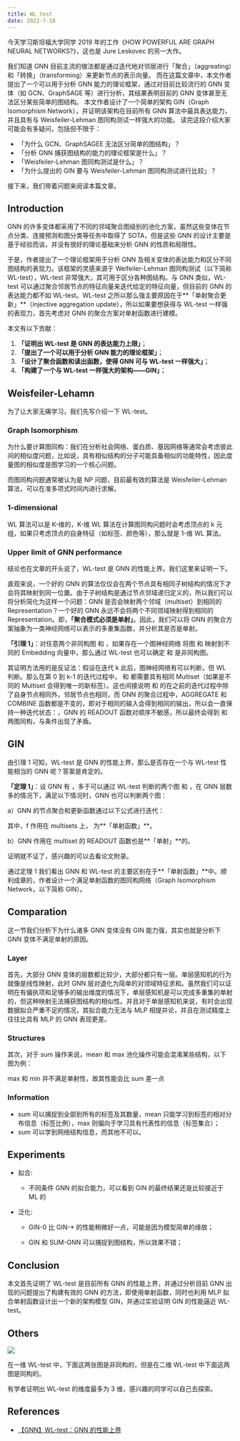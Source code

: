 ```yaml
---
title: WL test
date: 2022-7-18
---
```


今天学习斯坦福大学同学 2019 年的工作《HOW POWERFUL ARE GRAPH NEURAL NETWORKS?》，这也是 Jure Leskovec 的另一大作。

我们知道 GNN 目前主流的做法都是通过迭代地对邻居进行「聚合」（aggreating）和「转换」（transforming）来更新节点的表示向量。
而在这篇文章中，本文作者提出了一个可以用于分析 GNN 能力的理论框架，通过对目前比较流行的 GNN 变体（如 GCN、GraphSAGE 等）进行分析，其结果表明目前的 GNN 变体甚至无法区分某些简单的图结构。
本文作者设计了一个简单的架构 GIN（Graph Isomorphism Network），并证明该架构在目前所有 GNN 算法中最具表达能力，并且具有与 Weisfeiler-Lehman 图同构测试一样强大的功能。
读完这段介绍大家可能会有多疑问，包括但不限于：

- 「为什么 GCN、GraphSAGEE 无法区分简单的图结构」？
- 「分析 GNN 捕获图结构的能力的理论框架是什么」？
- 「Weisfeiler-Lehman 图同构测试是什么」？
- 「为什么提出的 GIN 要与 Weisfeiler-Lehman 图同构测试进行比较」？

接下来，我们带着问题来阅读本篇文章。

## Introduction

GNN 的许多变体都采用了不同的邻域聚合图级别的池化方案，虽然这些变体在节点分类、连接预测和图分类等任务中取得了 SOTA，但是这些 GNN 的设计主要是基于经验而谈，并没有很好的理论基础来分析 GNN 的性质和局限性。

于是，作者提出了一个理论框架用于分析 GNN 及相关变体的表达能力和区分不同图结构的表现力。该框架的灵感来源于 Weifeiler-Lehman 图同构测试（以下简称 WL-test），WL-test 非常强大，其可用于区分各种图结构。与 GNN 类似，WL-test 可以通过聚合邻居节点的特征向量来迭代给定的特征向量，但目前的 GNN 的表达能力都不如 WL-test。WL-test 之所以那么强主要原因在于**「单射聚合更新」**（injective aggregation update），所以如果要想获得与 WL-test 一样强的表现力，首先考虑对 GNN 的聚合方案对单射函数进行建模。

本文有以下贡献：

1. **「证明出 WL-test 是 GNN 的表达能力上限」**；
2. **「提出了一个可以用于分析 GNN 能力的理论框架」**；
3. **「设计了聚合函数和读出函数，使得 GNN 可与 WL-test 一样强大」**；
4. **「构建了一个与 WL-test 一样强大的架构——GIN」**；

## Weisfeiler-Lehamn

为了让大家无痛学习，我们先写介绍一下 WL-test。

### Graph Isomorphism

为什么要计算图同构：我们在分析社会网络、蛋白质、基因网络等通常会考虑彼此间的相似度问题，比如说，具有相似结构的分子可能具备相似的功能特性，因此度量图的相似度是图学习的一个核心问题。

而图同构问题通常被认为是 NP 问题，目前最有效的算法是 Weisfeiler-Lehman 算法，可以在准多项式时间内进行求解。

### 1-dimensional

WL 算法可以是 K-维的，K-维 WL 算法在计算图同构问题时会考虑顶点的 k 元组，如果只考虑顶点的自身特征（如标签、颜色等），那么就是 1-维 WL 算法。

### Upper limit of GNN performance

结论也在文章的开头说了，WL-test 是 GNN 的性能上界。我们这里来证明一下。

直观来说，一个好的 GNN 的算法仅仅会在两个节点具有相同子树结构的情况下才会将其映射到同一位置。由于子树结构是通过节点邻域递归定义的，所以我们可以将分析简化为这样一个问题：GNN 是否会映射两个邻域（multiset）到相同的 Representation？一个好的 GNN 永远不会将两个不同领域映射得到相同的 Representation。即，**「聚合模式必须是单射」**。因此，我们可以将 GNN 的聚合方案抽象为一类神经网络可以表示的多重集函数，并分析其是否是单射。

**「引理 1」**：对任意两个非同构图  和 ，如果存在一个图神经网络  将图  和  映射到不同的 Embedding 向量中，那么通过 WL-test 也可以确定  和  是非同构图。

其证明方法用的是反证法：假设在迭代 k 此后，图神经网络有可以判断，但 WL 判断。那么在第 0 到 k-1 的迭代过程中， 和  都需要具有相同 Multiset（如果是不同的 Multiset 会得到唯一的新标签）。这也间接说明  和  的在之前的迭代过程中除了自身节点相同外，邻居节点也相同，而 GNN 的聚合过程中，AGGREGATE 和 COMBINE 函数都是不变的，即对于相同的输入会得到相同的输出，所以会一直保持一种迭代状态：，GNN 的 READOUT 函数对顺序不敏感，所以最终会得到  和  两图同构，与条件出现了矛盾。

## GIN

由引理 1 可知，WL-test 是 GNN 的性能上界，那么是否存在一个与 WL-test 性能相当的 GNN 呢？答案是肯定的。

**「定理 1」**：设 GNN 有  ，多于可以通过 WL-test 判断的两个图  和 ，在 GNN 层数多的情况下，满足以下情况时，GNN 也可以判断两个图：

a）GNN 的节点聚合和更新函数通过以下公式进行迭代：

其中，f 作用在 multisets 上， 为**「单射函数」**。

b）GNN 作用在 multiset 的 READOUT 函数也是**「单射」**的。

证明就不证了，感兴趣的可以去看论文附录。

通过定理 1 我们看出 GNN 和 WL-test 的主要区别在于**「单射函数」**中。顺利成章的，作者设计一个满足单射函数的图同构网络（Graph Isomorphism Network，以下简称 GIN）。

## Comparation

这一节我们分析下为什么诸多 GNN 变体没有 GIN 能力强，其实也就是分析下 GNN 变体不满足单射的原因。

### Layer

首先，大部分 GNN 变体的层数都比较少，大部分都只有一层。单层感知机的行为就像是线性映射，此时 GNN  层对退化为简单的对领域特征求和。虽然我们可以证明在有偏执项和足够多的输出维度的情况下，单层感知机是可以完成多重集的单射的，但这种映射无法捕获图结构的相似性。并且对于单层感知机来说，有时会出现数据拟合严重不足的情况，其拟合能力无法与 MLP 相提并论，并且在测试精度上往往比具有 MLP 的 GNN 表现更差。

### Structures

其次，对于 sum 操作来说，mean 和 max 池化操作可能会混淆某些结构，以下图为例：

max 和 min 并不满足单射性，故其性能会比 sum 差一点

### Information

- sum 可以捕捉到全部到所有的标签及其数量，mean 只能学习到标签的相对分布信息（标签比例），max 则偏向于学习具有代表性的信息（标签集合）；
- sum 可以学到网络结构信息，而其他不可以。

## Experiments

- 拟合:
  - 不同条件 GNN 的拟合能力，可以看到 GIN 的最终结果还是比较接近于 ML 的

- 泛化:

  - GIN-0 比 GIN-* 的性能稍微好一点，可能是因为模型简单的缘故；

  - GIN 和 SUM-GNN 可以捕捉到图结构，所以效果不错；

## Conclusion

本文首先证明了 WL-test 是目前所有 GNN 的性能上界，并通过分析目前 GNN 出现的问题提出了构建有效的 GNN  的方法，即使用单射函数，同时也利用 MLP 拟合单射函数设计出一个新的架构模型 GIN，并通过实验证明 GIN 的性能逼近 WL-test。

## Others

![](https://ask.qcloudimg.com/http-save/yehe-3534454/zcnsiyezoa.png?imageView2/2/w/1620)

在一维 WL-test 中，下面这两张图是非同构的，但是在二维 WL-test 中下面这两图是同构的。

有学者证明出 WL-test 的维度最多为 3 维，感兴趣的同学可以自己去探索。


## References

- [【GNN】WL-test：GNN 的性能上界](https://cloud.tencent.com/developer/article/1624944)